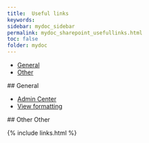 ```yaml
---
title:  Useful links
keywords:
sidebar: mydoc_sidebar
permalink: mydoc_sharepoint_usefullinks.html
toc: false
folder: mydoc
---
```


<ul id="profileTabs" class="nav nav-tabs">
    <li class="active"><a class="noCrossRef" href="#general" data-toggle="tab">General</a></li>
    <li class="active"><a class="noCrossRef" href="#other" data-toggle="tab">Other</a></li>
</ul>
  <div class="tab-content">
<div role="tabpanel" class="tab-pane active" id="general" markdown="1">
## General

* [Admin Center](https://go.microsoft.com/fwlink/?linkid=2185220)
* [View formatting](https://learn.microsoft.com/en-us/sharepoint/dev/declarative-customization/view-formatting)
</div>

<div role="tabpanel" class="tab-pane" id="other" markdown="1">
## Other
Other
</div>
</div>

{% include links.html %}
